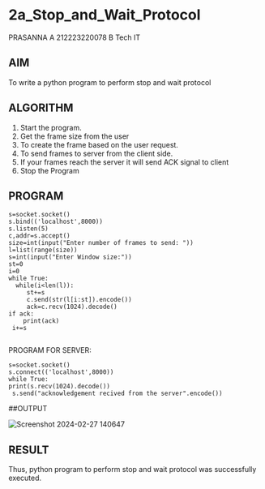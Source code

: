 # 2a_Stop_and_Wait_Protocol
PRASANNA A
212223220078
B Tech IT
## AIM 
To write a python program to perform stop and wait protocol
## ALGORITHM
1. Start the program.
2. Get the frame size from the user
3. To create the frame based on the user request.
4. To send frames to server from the client side.
5. If your frames reach the server it will send ACK signal to client
6. Stop the Program
## PROGRAM
```import socket
s=socket.socket()
s.bind(('localhost',8000))
s.listen(5)
c,addr=s.accept()
size=int(input("Enter number of frames to send: "))
l=list(range(size))
s=int(input("Enter Window size:"))
st=0
i=0
while True:
  while(i<len(l)):
     st+=s
     c.send(str(l[i:st]).encode())
     ack=c.recv(1024).decode()
if ack:
    print(ack)
 i+=s
   
```   
PROGRAM FOR SERVER:

```import socket
s=socket.socket()
s.connect(('localhost',8000))
while True:
print(s.recv(1024).decode())
 s.send("acknowledgement recived from the server".encode())
```


  ##OUTPUT

![Screenshot 2024-02-27 140647](https://github.com/aswethaashok/2a_Stop_and_Wait_Protocol/assets/149987410/af2dc450-b57f-4d39-9684-16f0311e9416)

## RESULT
Thus, python program to perform stop and wait protocol was successfully executed.
